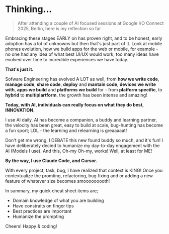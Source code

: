 # Thinking...

> After attending a couple of AI focused sessions at Google I/O Connect 2025, Berlin, here is my reflection so far

Embracing these stages EARLY on has proven right, and to be honest, early adoption has a lot of unknowns but then that's just part of it. Look at mobile phones evolution, how we build apps for the web or mobile, for example - no one had any idea of what best UI/UX would work, too many ideas have evolved over time to incredible experiences we have today.

**That's just it.**

Sofware Engineering has evolved A LOT as well, from **how we write code**, **manage code**, **share code**, **deploy** and **mantain code**, **devices we write with**, **apps we build** and **platforms we build** for - from **platform specific**, to **hybrid** to **multiplartform**, the growth has been intense and amazing!

**Today, with AI, individuals can really focus on what they do best, INNOVATION.**

I use AI daily. AI has become a companion, a buddy and learning partner, the velocity has been great, easy to build at scale, bug-hunting has become a fun sport; LOL - the learning and relearning is greaaaaat!

Don't get me wrong, I DEBATE this new found buddy so much, and it's fun! I have deliberately decied to humanize my day-to-day engagement with the AI (Models I use). And this, Oh-my Oh-my, works! Well, at least for ME!

**By the way, I use Claude Code, and Cursor.**

With every project, task, bug, I have realized that context is KING! Once you contextualize the promting, refactoring, bug fixing and or adding a new feature of whatever size becomes smooooooooth!

In summary, my quick cheat sheet items are;

- Domain knowledge of what you are building
- Have constraits on finger tips
- Best practices are important
- Humanize the prompting

Cheers! Happy & coding!
